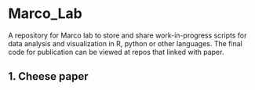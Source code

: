 # Marco_Lab
A repository for Marco lab to store and share work-in-progress scripts for data analysis and visualization in R, python or other languages. The final code for publication can be viewed at repos that linked with paper. 

## 1. Cheese paper 
